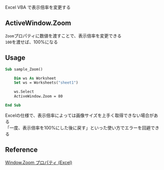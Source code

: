 Excel VBA で表示倍率を変更する

## ActiveWindow.Zoom

`Zoom`プロパティに数値を渡すことで、表示倍率を変更できる<br>
`100`を渡せば、100%になる

## Usage

```vb
Sub sample_Zoom()

    Dim ws As Worksheet
    Set ws = Worksheets("sheet1")

    ws.Select
    ActiveWindow.Zoom = 80

End Sub
```

Excelの仕様で、表示倍率によっては画像サイズを上手く取得できない場合がある<br>
「一度、表示倍率を100%にした後に戻す」といった使い方でエラーを回避できる<br>

## Reference
[Window.Zoom プロパティ (Excel)](https://learn.microsoft.com/ja-jp/office/vba/api/excel.window.zoom)
